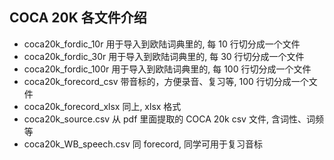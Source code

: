 ## COCA 20K 各文件介绍

- coca20k_fordic_10r  用于导入到欧陆词典里的, 每 10 行切分成一个文件
- coca20k_fordic_30r  用于导入到欧陆词典里的, 每 30 行切分成一个文件
- coca20k_fordic_100r  用于导入到欧陆词典里的, 每 100 行切分成一个文件
- coca20k_forecord_csv  带音标的，方便录音、复习等, 100 行切分成一个文件
- coca20k_forecord_xlsx  同上, xlsx 格式
- coca20k_source.csv  从 pdf 里面提取的 COCA 20k csv 文件, 含词性、词频等
- coca20k_WB_speech.csv 同 forecord, 同学可用于复习音标
